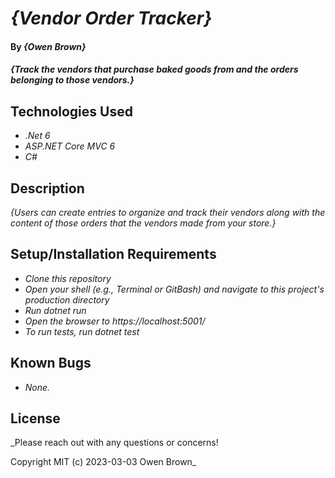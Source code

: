 # _{Vendor Order Tracker}_

#### By _**{Owen Brown}**_

#### _{Track the vendors that purchase baked goods from and the orders belonging to those vendors.}_

## Technologies Used

* _.Net 6_
* _ASP.NET Core MVC 6_
* _C#_

## Description

_{Users can create entries to organize and track their vendors along with the content of those orders that the vendors made from your store.}_

## Setup/Installation Requirements

* _Clone this repository_
* _Open your shell (e.g., Terminal or GitBash) and navigate to this project's production directory_
* _Run dotnet run_
* _Open the browser to https://localhost:5001/_
* _To run tests, run dotnet test_

## Known Bugs

* _None._

## License

_Please reach out with any questions or concerns!

Copyright MIT (c) 2023-03-03 Owen Brown_